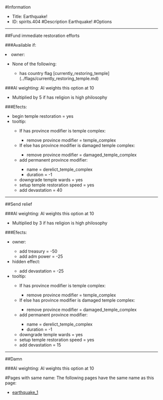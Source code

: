 #Information
 - Title: Earthquake!
 - ID: spirits.404
#Description
Earthquake!
#Options

___
##Fund immediate restoration efforts

###Available if:
<li>owner:</li><ul><li>None of the following:</li><ul><li>has country flag [currently_restoring_temple](../flags/currently_restoring_temple.md)</li></ul></ul>

###AI weighting:
AI weights this option at 10
 - Multiplied by 5 if has religion is high philosophy


###Efects:<ul><li>begin temple restoration = yes</li><li>tooltip:</li><ul><li>If has province modifier is temple complex:</li><ul><li>remove province modifier = temple_complex</li></ul><li>If else has province modifier is damaged temple complex:</li><ul><li>remove province modifier = damaged_temple_complex</li></ul><li>add permanent province modifier:</li><ul><li>name = derelict_temple_complex</li><li>duration = -1</li></ul><li>downgrade temple wards = yes</li><li>setup temple restoration speed = yes</li><li>add devastation = 40</li></ul></ul>

___
##Send relief

###AI weighting:
AI weights this option at 10
 - Multiplied by 3 if has religion is high philosophy


###Efects:<ul><li>owner:</li><ul><li>add treasury = -50</li><li>add adm power = -25</li></ul><li>hidden effect:</li><ul><li>add devastation = -25</li></ul><li>tooltip:</li><ul><li>If has province modifier is temple complex:</li><ul><li>remove province modifier = temple_complex</li></ul><li>If else has province modifier is damaged temple complex:</li><ul><li>remove province modifier = damaged_temple_complex</li></ul><li>add permanent province modifier:</li><ul><li>name = derelict_temple_complex</li><li>duration = -1</li></ul><li>downgrade temple wards = yes</li><li>setup temple restoration speed = yes</li><li>add devastation = 15</li></ul></ul>

___
##Damn

###AI weighting:
AI weights this option at 10



#Pages with same name:
The following pages have the same name as this page:
 - [earthquake_1](earthquake_1.md)
